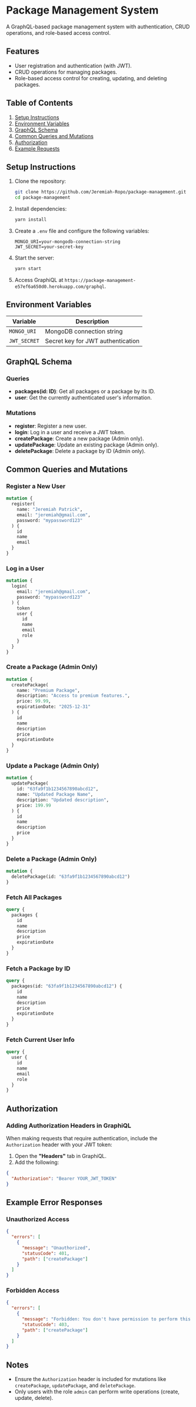 
# Package Management System

A GraphQL-based package management system with authentication, CRUD operations, and role-based access control.

## Features
- User registration and authentication (with JWT).
- CRUD operations for managing packages.
- Role-based access control for creating, updating, and deleting packages.

## Table of Contents
1. [Setup Instructions](#setup-instructions)
2. [Environment Variables](#environment-variables)
3. [GraphQL Schema](#graphql-schema)
4. [Common Queries and Mutations](#common-queries-and-mutations)
5. [Authorization](#authorization)
6. [Example Requests](#example-requests)

## Setup Instructions
1. Clone the repository:
   ```bash
   git clone https://github.com/Jeremiah-Ropo/package-management.git
   cd package-management
   ```

2. Install dependencies:
   ```bash
   yarn install
   ```

3. Create a `.env` file and configure the following variables:
   ```
   MONGO_URI=your-mongodb-connection-string
   JWT_SECRET=your-secret-key
   ```

4. Start the server:
   ```bash
   yarn start
   ```

5. Access GraphiQL at `https://package-management-e57ef6a650d0.herokuapp.com/graphql`.

## Environment Variables
| Variable       | Description                       |
|----------------|-----------------------------------|
| `MONGO_URI`    | MongoDB connection string         |
| `JWT_SECRET`   | Secret key for JWT authentication |

## GraphQL Schema
### Queries
- **packages(id: ID)**: Get all packages or a package by its ID.
- **user**: Get the currently authenticated user's information.

### Mutations
- **register**: Register a new user.
- **login**: Log in a user and receive a JWT token.
- **createPackage**: Create a new package (Admin only).
- **updatePackage**: Update an existing package (Admin only).
- **deletePackage**: Delete a package by ID (Admin only).

## Common Queries and Mutations

### Register a New User
```graphql
mutation {
  register(
    name: "Jeremiah Patrick",
    email: "jeremiah@gmail.com",
    password: "mypassword123"
  ) {
    id
    name
    email
  }
}
```

### Log in a User
```graphql
mutation {
  login(
    email: "jeremiah@gmail.com",
    password: "mypassword123"
  ) {
    token
    user {
      id
      name
      email
      role
    }
  }
}
```

### Create a Package (Admin Only)
```graphql
mutation {
  createPackage(
    name: "Premium Package",
    description: "Access to premium features.",
    price: 99.99,
    expirationDate: "2025-12-31"
  ) {
    id
    name
    description
    price
    expirationDate
  }
}
```

### Update a Package (Admin Only)
```graphql
mutation {
  updatePackage(
    id: "63fa9f1b1234567890abcd12",
    name: "Updated Package Name",
    description: "Updated description",
    price: 199.99
  ) {
    id
    name
    description
    price
  }
}
```

### Delete a Package (Admin Only)
```graphql
mutation {
  deletePackage(id: "63fa9f1b1234567890abcd12")
}
```

### Fetch All Packages
```graphql
query {
  packages {
    id
    name
    description
    price
    expirationDate
  }
}
```

### Fetch a Package by ID
```graphql
query {
  packages(id: "63fa9f1b1234567890abcd12") {
    id
    name
    description
    price
    expirationDate
  }
}
```

### Fetch Current User Info
```graphql
query {
  user {
    id
    name
    email
    role
  }
}
```

## Authorization

### Adding Authorization Headers in GraphiQL
When making requests that require authentication, include the `Authorization` header with your JWT token:

1. Open the **"Headers"** tab in GraphiQL.
2. Add the following:
```json
{
  "Authorization": "Bearer YOUR_JWT_TOKEN"
}
```

## Example Error Responses

### Unauthorized Access
```json
{
  "errors": [
    {
      "message": "Unauthorized",
      "statusCode": 401,
      "path": ["createPackage"]
    }
  ]
}
```

### Forbidden Access
```json
{
  "errors": [
    {
      "message": "Forbidden: You don't have permission to perform this action.",
      "statusCode": 403,
      "path": ["createPackage"]
    }
  ]
}
```

## Notes
- Ensure the `Authorization` header is included for mutations like `createPackage`, `updatePackage`, and `deletePackage`.
- Only users with the role `admin` can perform write operations (create, update, delete).
